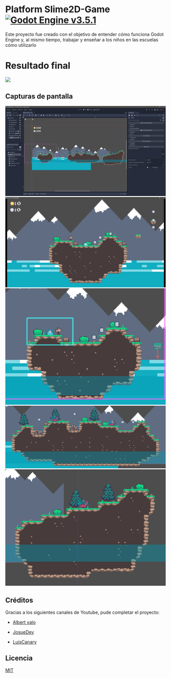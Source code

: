 # Platform Slime2D-Game [![Godot Engine v3.5.1](https://img.shields.io/badge/Godot%20Engine-v3.5.1-blue.svg)](https://godotengine.org/)


Este proyecto fue creado con el objetivo de entender cómo funciona Godot Engine y, al mismo tiempo, trabajar y enseñar a los niños en las escuelas cómo utilizarlo
# Resultado final
<img src="./docs/2023-04-16 04-45-53.gif" aling="center" width="1000"></img>

## Capturas de pantalla

![capturas](./docs/1.png)
![capturas](./docs/2.png)
![capturas](./docs/3.png)
![capturas](./docs/4.png)
![capturas](./docs/5.png)


## Créditos

Gracias a los siguientes canales de Youtube, pude completar el proyecto:

- [Albert valo](https://www.youtube.com/@AlbertValo)

- [JosueDev](https://www.youtube.com/@josuec)

- [LuisCanary](https://www.youtube.com/@LuisCanary)



## Licencia

[MIT](./LICENCE)